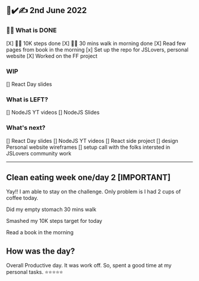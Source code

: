 ## 📒✔️✍ 2nd June 2022 

### 🦸‍♀️ What is DONE 
[X] 🚶‍♀️ 10K steps done 
[X] 🚶‍♀️ 30 mins walk in morning done
[X] Read few pages from book in the morning
[x] Set up the repo for JSLovers, personal website
[X] Worked on the FF project

### WIP
[] React Day slides

### What is LEFT?
[] NodeJS YT videos
[] NodeJS Slides

### What's next?
[] React Day slides
[] NodeJS YT videos
[] React side project
[] design Personal website wireframes
[] setup call with the folks intersted in JSLovers community work

--- 

## Clean eating week one/day 2 [IMPORTANT]

Yay!! I am able to stay on the challenge. Only problem is I had 2 cups of coffee today.

Did my empty stomach 30 mins walk

Smashed my 10K steps target for today

Read a book in the morning

## How was the day?

Overall Productive day. It was work off. So, spent a good time at my personal tasks.
⭐⭐⭐⭐⭐